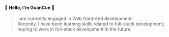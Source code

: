 #### 👋 Hello, I'm GuanCun 👋

> I am currently engaged in Web front-end development.    
> Recently, I have been learning skills related to full-stack development, hoping to work in full-stack development in the future.

